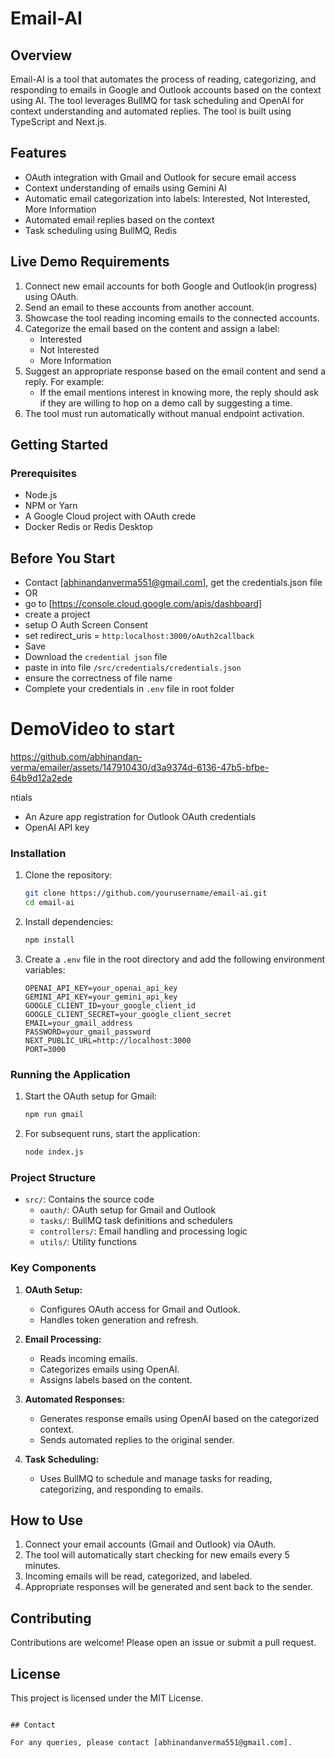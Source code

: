# Email-AI

## Overview

Email-AI is a tool that automates the process of reading, categorizing, and responding to emails in Google and Outlook accounts based on the context using AI. The tool leverages BullMQ for task scheduling and OpenAI for context understanding and automated replies. The tool is built using TypeScript and Next.js.

## Features

- OAuth integration with Gmail and Outlook for secure email access
- Context understanding of emails using Gemini AI
- Automatic email categorization into labels: Interested, Not Interested, More Information
- Automated email replies based on the context
- Task scheduling using BullMQ, Redis

## Live Demo Requirements

1. Connect new email accounts for both Google and Outlook(in progress) using OAuth.
2. Send an email to these accounts from another account.
3. Showcase the tool reading incoming emails to the connected accounts.
4. Categorize the email based on the content and assign a label:
   - Interested
   - Not Interested
   - More Information
5. Suggest an appropriate response based on the email content and send a reply. For example:
   - If the email mentions interest in knowing more, the reply should ask if they are willing to hop on a demo call by suggesting a time.
6. The tool must run automatically without manual endpoint activation.

## Getting Started

### Prerequisites

- Node.js
- NPM or Yarn
- A Google Cloud project with OAuth crede
- Docker Redis or Redis Desktop

## Before You Start
- Contact [abhinandanverma551@gmail.com], get the credentials.json file
- OR
- go to [https://console.cloud.google.com/apis/dashboard]
-  create a project
- setup O Auth Screen Consent
- set redirect_uris = ``http:localhost:3000/oAuth2callback``
- Save
- Download the `credential json` file
- paste in into file ``/src/credentials/credentials.json``
- ensure the correctness of file name
- Complete your credentials in ``.env`` file in root folder

# DemoVideo to start

https://github.com/abhinandan-verma/emailer/assets/147910430/d3a9374d-6136-47b5-bfbe-64b9d12a2ede

ntials
- An Azure app registration for Outlook OAuth credentials
- OpenAI API key



### Installation

1. Clone the repository:

   ```bash
   git clone https://github.com/yourusername/email-ai.git
   cd email-ai
   ```

2. Install dependencies:

   ```bash
   npm install
   ```

3. Create a `.env` file in the root directory and add the following environment variables:

   ```env
   OPENAI_API_KEY=your_openai_api_key
   GEMINI_API_KEY=your_gemini_api_key
   GOOGLE_CLIENT_ID=your_google_client_id
   GOOGLE_CLIENT_SECRET=your_google_client_secret
   EMAIL=your_gmail_address
   PASSWORD=your_gmail_password
   NEXT_PUBLIC_URL=http://localhost:3000
   PORT=3000
   ```

### Running the Application

1. Start the OAuth setup for Gmail:

   ```bash
   npm run gmail
   ```

2. For subsequent runs, start the application:

   ```bash
   node index.js
   ```

### Project Structure

- `src/`: Contains the source code
  - `oauth/`: OAuth setup for Gmail and Outlook
  - `tasks/`: BullMQ task definitions and schedulers
  - `controllers/`: Email handling and processing logic
  - `utils/`: Utility functions

### Key Components

1. **OAuth Setup:**
   - Configures OAuth access for Gmail and Outlook.
   - Handles token generation and refresh.

2. **Email Processing:**
   - Reads incoming emails.
   - Categorizes emails using OpenAI.
   - Assigns labels based on the content.

3. **Automated Responses:**
   - Generates response emails using OpenAI based on the categorized context.
   - Sends automated replies to the original sender.

4. **Task Scheduling:**
   - Uses BullMQ to schedule and manage tasks for reading, categorizing, and responding to emails.

## How to Use

1. Connect your email accounts (Gmail and Outlook) via OAuth.
2. The tool will automatically start checking for new emails every 5 minutes.
3. Incoming emails will be read, categorized, and labeled.
4. Appropriate responses will be generated and sent back to the sender.

## Contributing

Contributions are welcome! Please open an issue or submit a pull request.

## License

This project is licensed under the MIT License.
```

## Contact

For any queries, please contact [abhinandanverma551@gmail.com].
```
